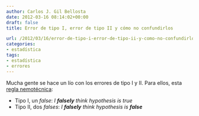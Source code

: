 ```yaml
---
author: Carlos J. Gil Bellosta
date: 2012-03-16 08:14:02+00:00
draft: false
title: Error de tipo I, error de tipo II y cómo no confundirlos

url: /2012/03/16/error-de-tipo-i-error-de-tipo-ii-y-como-no-confundirlos/
categories:
- estadística
tags:
- estadística
- errores
---
```


Mucha gente se hace un lío con los errores de tipo I y II. Para ellos, esta [regla nemotécnica](http://stats.stackexchange.com/questions/1610/is-there-a-way-to-remember-the-definitions-of-type-i-and-type-ii-errors):

* Tipo I, un _false_: _I **falsely** think hypothesis is true_
* Tipo II, dos _falses_: _I **falsely** think hypothesis is **false**_

